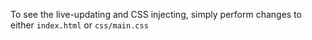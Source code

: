 
To see the live-updating and CSS injecting, simply perform changes to either `index.html` or `css/main.css`
